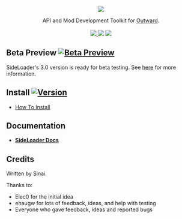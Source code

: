 <p align="center">
<img align="center" src="https://i.imgur.com/DWezCnm.png">
</p>

<p align="center">
  API and Mod Development Toolkit for <a href="https://outward.gamepedia.com/Outward_Wiki">Outward</a>.<br><br>

  <a href="../../releases/latest">
    <img src="https://img.shields.io/github/release/sinai-dev/Outward-SideLoader.svg" />
  </a> 
  <img src="https://img.shields.io/github/downloads/sinai-dev/Outward-SideLoader/total.svg" /> 
  <a href="https://www.nexusmods.com/outward/mods/96">
    <img src="https://img.shields.io/badge/NexusMods-40k+%20downloads-red?link=https://www.nexusmods.com/outward/mods/96" />
  </a>  
</p>

## Beta Preview [![Beta Preview](https://img.shields.io/badge/version-3.0.0b-green.svg)](https://github.com/sinai-dev/Outward-SideLoader/releases/tag/3.0.0b)

SideLoader's 3.0 version is ready for beta testing. See [here](https://github.com/sinai-dev/Outward-SideLoader/releases/tag/3.0.0b) for more information.

## Install [![Version](https://img.shields.io/badge/BepInEx-5.4.1-green.svg)](https://github.com/BepInEx/BepInEx)

* [How To Install](https://sinai-dev.github.io/OSLDocs/#/GettingStarted/Installation)

## Documentation
* <b>[SideLoader Docs](https://sinai-dev.github.io/OSLDocs/#/)</b>

## Credits
Written by Sinai.

Thanks to:
* Elec0 for the initial idea
* ehaugw for lots of feedback, ideas, and help with testing
* Everyone who gave feedback, ideas and reported bugs
